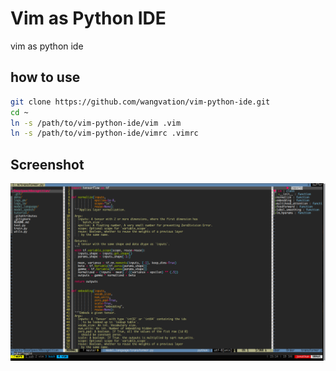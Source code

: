 # Vim as Python IDE

vim as python ide

## how to use
```bash
git clone https://github.com/wangvation/vim-python-ide.git
cd ~
ln -s /path/to/vim-python-ide/vim .vim
ln -s /path/to/vim-python-ide/vimrc .vimrc
```

## Screenshot

![](screenshot/example.png)
